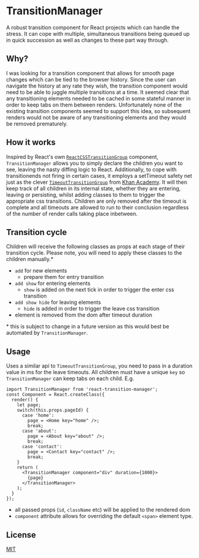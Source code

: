 # TransitionManager

A robust transition component for React projects which can handle the stress. It can cope with multiple, simultaneous transitions being queued up in quick succession as well as changes to these part way through.

## Why?

I was looking for a transition component that allows for smooth page changes which can be tied to the browser history. Since the user can navigate the history at any rate they wish, the transition component would need to be able to juggle multiple transitions at a time. It seemed clear that any transitioning elements needed to be cached in some stateful manner in order to keep tabs on them between renders. Unfortunately none of the existing transition components seemed to support this idea, so subsequent renders would not be aware of any transitioning elements and they would be removed prematurely.

## How it works

Inspired by React's own [`ReactCSSTransitionGroup`](https://facebook.github.io/react/docs/animation.html) component, `TransitionManager` allows you to simply declare the children you want to see, leaving the nasty diffing logic to React. Additionally, to cope with transitionends not firing in certain cases, it employs a setTimeout safety net just as the clever [`TimeoutTransitionGroup`](https://github.com/Khan/react-components/blob/master/js/timeout-transition-group.jsx) from [Khan Academy](https://www.khanacademy.org/). It will then keep track of all children in its internal state, whether they are entering, leaving or persisting, whilst adding classes to them to trigger the appropriate css transitions. Children are only removed after the timeout is complete and all timeouts are allowed to run to their conclusion regardless of the number of render calls taking place inbetween.

## Transition cycle

Children will receive the following classes as props at each stage of their transition cycle. Please note, you will need to apply these classes to the children manually.*

* `add` for new elements
  * prepare them for entry transition
* `add show` for entering elements
  * `show` is added on the next tick in order to trigger the enter css transition
* `add show hide` for leaving elements
  * `hide` is added in order to trigger the leave css transition
* element is removed from the dom after timeout duration

\* this is subject to change in a future version as this would best be automated by `TransitionManager`.

## Usage

Uses a similar api to `TimeoutTransitionGroup`, you need to pass in a duration value in ms for the leave timeouts. All children must have a unique `key` so `TransitionManager` can keep tabs on each child. E.g.
```
import TransitionManager from 'react-transition-manager';
const Component = React.createClass({
  render() {
    let page;
    switch(this.props.pageId) {
      case 'home':
        page = <Home key="home" />;
        break;
      case 'about':
        page = <About key="about" />;
        break;
      case 'contact':
        page = <Contact key="contact" />;
        break;
    }
    return (
      <TransitionManager component="div" duration={1000}>
        {page}
      </TransitionManager>
    );
  }
});
```

* all passed props (`id`, `className` etc) will be applied to the rendered dom
* `component` attribute allows for overriding the default `<span>` element type.

## License
[MIT](http://opensource.org/licenses/MIT)
